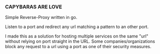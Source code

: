 ### CAPYBARAS ARE LOVE

Simple Reverse-Proxy written in go.

Listen to a port and redirect any url matching a pattern to an other port.

I made this as a solution for hosting multiple services on the same "url" without relying on port straight in the URL. Some companies/organizations block any request to a url using a port as one of their security measures.

